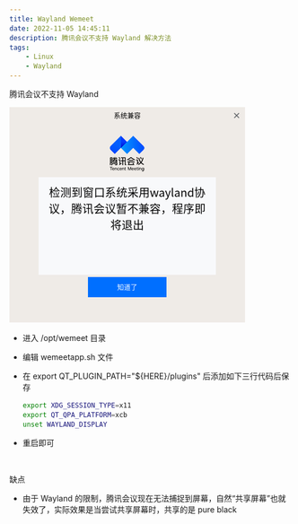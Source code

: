 ```yaml
---
title: Wayland Wemeet
date: 2022-11-05 14:45:11
description: 腾讯会议不支持 Wayland 解决方法
tags:
    - Linux
    - Wayland
---
```


腾讯会议不支持 Wayland

<img src="https://raw.githubusercontent.com/HCY-ASLEEP/picture-bed/main/picture-bed/2022-04-19-13-25-31屏幕截图.png"/>

- 进入 /opt/wemeet 目录
- 编辑 wemeetapp.sh 文件
- 在 export QT_PLUGIN_PATH="${HERE}/plugins" 后添加如下三行代码后保存
    
    ```bash
    export XDG_SESSION_TYPE=x11
    export QT_QPA_PLATFORM=xcb
    unset WAYLAND_DISPLAY
    ```

- 重启即可
	

</br>

缺点

- 由于 Wayland 的限制，腾讯会议现在无法捕捉到屏幕，自然“共享屏幕”也就失效了，实际效果是当尝试共享屏幕时，共享的是 pure black






